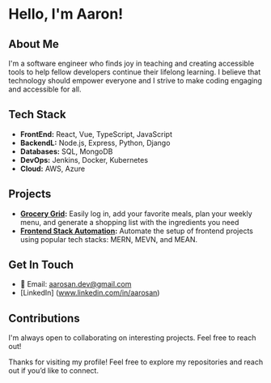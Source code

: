 # Hello, I'm Aaron!

## About Me
I'm a software engineer who finds joy in teaching and creating accessible tools to help fellow developers continue their lifelong learning. I believe that technology should empower everyone and I strive to make coding engaging and accessible for all. 

## Tech Stack
- **FrontEnd:** React, Vue, TypeScript, JavaScript
- **BackendL:** Node.js, Express, Python, Django
- **Databases:** SQL, MongoDB
- **DevOps:** Jenkins, Docker, Kubernetes
- **Cloud:** AWS, Azure

## Projects
- **[Grocery Grid](https://grocerygrid.netlify.app):** Easily log in, add your favorite meals, plan your weekly menu, and generate a shopping list with the ingredients you need
- **[Frontend Stack Automation](https://github.com/aarosan/frontend-stack-automation):** Automate the setup of frontend projects using popular tech stacks: MERN, MEVN, and MEAN.

## Get In Touch
- 📧 Email: aarosan.dev@gmail.com
- [LinkedIn] (www.linkedin.com/in/aarosan)

## Contributions
I'm always open to collaborating on interesting projects. Feel free to reach out!

Thanks for visiting my profile! Feel free to explore my repositories and reach out if you’d like to connect.

